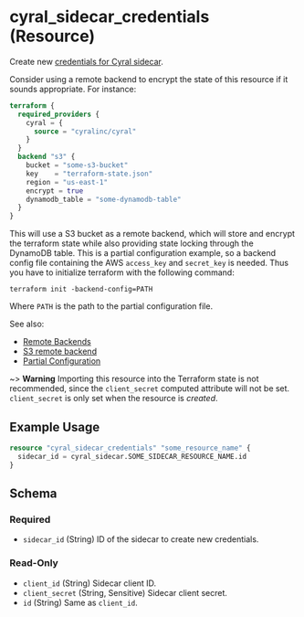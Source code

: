 # cyral_sidecar_credentials (Resource)

Create new [credentials for Cyral sidecar](https://cyral.com/docs/sidecars/sidecar-manage/#rotate-the-client-secret-for-a-sidecar).

Consider using a remote backend to encrypt the state of this resource if it sounds appropriate. For instance:

```terraform
terraform {
  required_providers {
    cyral = {
      source = "cyralinc/cyral"
    }
  }
  backend "s3" {
    bucket = "some-s3-bucket"
    key    = "terraform-state.json"
    region = "us-east-1"
    encrypt = true
    dynamodb_table = "some-dynamodb-table"
  }
}
```

This will use a S3 bucket as a remote backend, which will store and encrypt the terraform state while also providing state locking through the DynamoDB table. This is a partial configuration example, so a backend config file containing the AWS `access_key` and `secret_key` is needed. Thus you have to initialize terraform with the following command:

```
terraform init -backend-config=PATH
```

Where `PATH` is the path to the partial configuration file.

See also:

-   [Remote Backends](https://www.terraform.io/docs/language/settings/backends/remote.html)
-   [S3 remote backend](https://www.terraform.io/docs/language/settings/backends/s3.html)
-   [Partial Configuration](https://www.terraform.io/docs/language/settings/backends/configuration.html#partial-configuration)

~> **Warning** Importing this resource into the Terraform state is not recommended,
since the `client_secret` computed attribute will not be set. `client_secret`
is only set when the resource is _created_.

## Example Usage

```terraform
resource "cyral_sidecar_credentials" "some_resource_name" {
  sidecar_id = cyral_sidecar.SOME_SIDECAR_RESOURCE_NAME.id
}
```

<!-- schema generated by tfplugindocs -->

## Schema

### Required

-   `sidecar_id` (String) ID of the sidecar to create new credentials.

### Read-Only

-   `client_id` (String) Sidecar client ID.
-   `client_secret` (String, Sensitive) Sidecar client secret.
-   `id` (String) Same as `client_id`.
